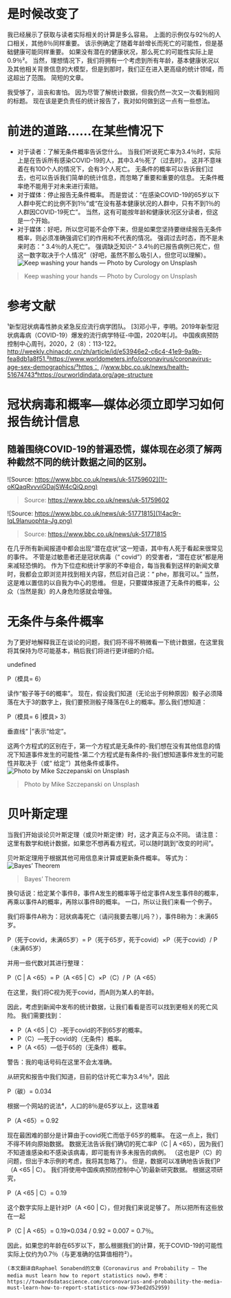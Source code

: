 # 是时候改变了

我已经展示了获取与读者实际相关的计算是多么容易。 上面的示例仅与92％的人口相关，其他8％同样重要。 该示例确定了随着年龄增长而死亡的可能性，但是基础健康可能同样重要。 如果没有潜在的健康状况，那么死亡的可能性实际上是0.9％²。 当然，理想情况下，我们将拥有一个考虑到所有年龄，基本健康状况以及其他相关背景信息的大模型，但是到那时，我们正在进入更高级的统计领域，而这超出了范围。 简短的文章。

我受够了，沮丧和害怕。 因为尽管了解统计数据，但我仍然一次又一次看到相同的标题。 现在该是更负责任的统计报告了，我对如何做到这一点有一些想法。
# 前进的道路……在某些情况下
+ 对于读者：了解无条件概率告诉您什么。 当我们听说死亡率为3.4％时，实际上是在告诉所有感染COVID-19的人，其中3.4％死了（过去时）。 这并不意味着在有100个人的情况下，会有3个人死亡。 无条件的概率可以告诉我们过去，也可以告诉我们简单的统计信息，而忽略了重要和重要的信息。 无条件概率绝不能用于对未来进行索赔。
+ 对于媒体：停止报告无条件概率。 而是尝试：“在感染COVID-19的65岁以下人群中死亡的比例不到1％”或“在没有基本健康状况的人群中，只有不到1％的人群因COVID-19死亡”。 当然，这有可能按年龄和健康状况区分读者，但这是一个开始。
+ 对于媒体：好吧，所以您可能不会停下来，但是如果您坚持要继续报告无条件概率，则必须准确强调它们的作用和不代表的情况。 强调过去时态，而不是未来时态：“ 3.4％的人死亡”。 强调缺乏知识-“ 3.4％的已报告病例已死亡，但这一数字取决于个人情况”（好吧，虽然不那么吸引人，但您可以理解）。
![Keep washing your hands — Photo by Curology on Unsplash](0!Y7D17-4lI-WUdHA3)
> Keep washing your hands — Photo by Curology on Unsplash

# 参考文献

¹新型冠状病毒性肺炎紧急反应流行病学团队。 [3]邓小平，李明。2019年新型冠状病毒病（COVID-19）爆发的流行病学特征-中国，2020年[J]。 中国疾病预防控制中心周刊，2020，2（8）：113-122。 http://weekly.chinacdc.cn/zh/article/id/e53946e2-c6c4-41e9-9a9b-fea8db1a8f51.²https://www.worldometers.info/coronavirus/coronavirus-age-sex-demographics/³https： //www.bbc.co.uk/news/health-51674743⁴https://ourworldindata.org/age-structure
# 冠状病毒和概率—媒体必须立即学习如何报告统计信息
## 随着围绕COVID-19的普遍恐慌，媒体现在必须了解两种截然不同的统计数据之间的区别。
![Source: https://www.bbc.co.uk/news/uk-51759602](1!-oKQaqRvvviGDajSW4cQiQ.png)
> Source: https://www.bbc.co.uk/news/uk-51759602

![Source: https://www.bbc.co.uk/news/uk-51771815](1!4ac9r-IqL9lanuophta-Jg.png)
> Source: https://www.bbc.co.uk/news/uk-51771815


在几乎所有新闻报道中都会出现“潜在症状”这一短语，其中有人死于看起来很常见的事件。 不管是过敏患者还是冠状病毒（“ covid”）的受害者，“潜在症状”都是用来减轻恐惧的。 作为下位症和统计学家的不幸组合，每当我看到这样的新闻文章时，我都会立即浏览并找到相关内容，然后对自己说：“ phe，那我可以。” 当然，这是难以置信的以自我为中心的思维。 但是，只要媒体报道了无条件的概率，公众（当然是我）的人身危险感就会增强。
# 无条件与条件概率

为了更好地解释我正在谈论的问题，我们将不得不稍微看一下统计数据，在这里我将其保持为尽可能基本，稍后我们将进行更详细的介绍。

undefined

P（模具= 6）

读作“骰子等于6的概率”。 现在，假设我们知道（无论出于何种原因）骰子必须降落在大于3的数字上，我们要预测骰子降落在6上的概率。那么我们想知道：

P（模具= 6 |模具> 3）

垂直线“ |”表示“给定”。

这两个方程式的区别在于，第一个方程式是无条件的-我们想在没有其他信息的情况下知道事件发生的可能性-第二个方程式是有条件的-我们想知道事件发生的可能性并取决于（或“ 给定”）其他条件或事件。
![Photo by Mike Szczepanski on Unsplash](0!T1dzR4sLxpzek6gj)
> Photo by Mike Szczepanski on Unsplash

# 贝叶斯定理

当我们开始谈论贝叶斯定理（或贝叶斯定律）时，这才真正与众不同。 请注意：这里有数学和统计数据，如果您不想再看方程式，可以随时跳到“改变的时间”。

贝叶斯定理用于根据其他可用信息来计算或更新条件概率。 等式为：
![Bayes’ Theorem](1!lEM7S0lL5tw-4eN8SaSWjA.png)
> Bayes’ Theorem


换句话说：给定某个事件B，事件A发生的概率等于给定事件A发生事件B的概率，再乘以事件A的概率，再除以事件B的概率。 一口，所以让我们来看一个例子。

我们将事件A称为：冠状病毒死亡（请问我要去哪儿吗？），事件B称为：未满65岁。

P（死于covid，未满65岁）= P（死于65岁，死于covid）×P（死于covid）/ P（未满65岁）

并用一些代数对其进行整理：

P（C | A <65）= P（A <65 | C）×P（C）/ P（A <65）

在这里，我们将C视为死于covid，而A则为某人的年龄。

因此，考虑到新闻中发布的统计数据，让我们看看是否可以找到更相关的死亡风险。 我们需要找到：
+ P（A <65 | C）-死于covid的不到65岁的概率。
+ P（C）—死于covid的（无条件）概率。
+ P（A <65）—低于65的（无条件）概率。

警告：我的电话号码在这里不会太准确。

从研究和报告中我们知道，目前的估计死亡率为3.4％³，因此

P（碳）= 0.034

根据一个网站的说法⁴，人口的8％是65岁以上，这意味着

P（A <65）= 0.92

现在最困难的部分是计算由于covid死亡而低于65岁的概率。 在这一点上，我们不得不转向原始数据。 数据无法告诉我们确切的死亡率P（C | A <65），因为我们不知道谁感染和不感染该病毒，即可能有许多未报告的病例。 （这也是P（C）的问题，但出于本示例的考虑，我将其忽略了）。 但是，数据可以准确地告诉我们P（A <65 | C）。 我们将使用中国疾病预防控制中心¹的最新研究数据。 根据这项研究，

P（A <65 | C）= 0.19

这个数字实际上是针对P（A <60 | C），但对我们来说足够了。 所以把所有这些放在一起

P（C | A <65）= 0.19×0.034 / 0.92 = 0.007 = 0.7％。

因此，如果您的年龄在65岁以下，那么根据我们的计算，死于COVID-19的可能性实际上仅约为0.7％（与更准确的估算值相符²）。
```
(本文翻译自Raphael Sonabend的文章《Coronavirus and Probability — The media must learn how to report statistics now》，参考：https://towardsdatascience.com/coronovarius-and-probability-the-media-must-learn-how-to-report-statistics-now-973ed2d52959)
```
